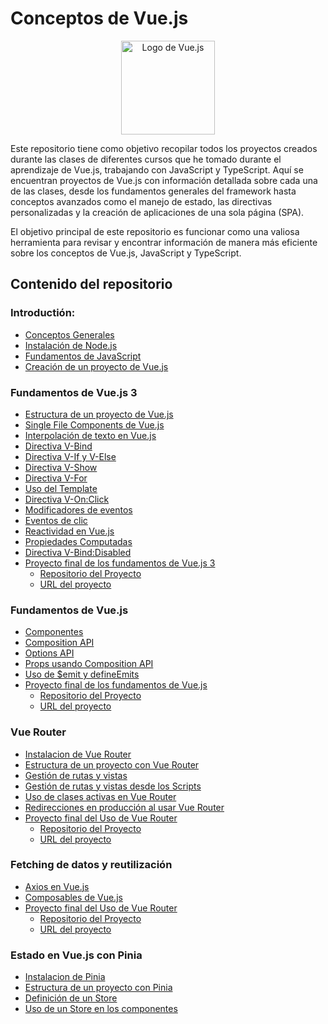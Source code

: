 # Conceptos de Vue.js

<p align="center">
    <img src="https://upload.wikimedia.org/wikipedia/commons/9/95/Vue.js_Logo_2.svg" alt="Logo de Vue.js" width="150">
</p>

Este repositorio tiene como objetivo recopilar todos los proyectos creados durante las clases de diferentes cursos que he tomado durante el aprendizaje de Vue.js, trabajando con JavaScript y TypeScript. Aquí se encuentran proyectos de Vue.js con información detallada sobre cada una de las clases, desde los fundamentos generales del framework hasta conceptos avanzados como el manejo de estado, las directivas personalizadas y la creación de aplicaciones de una sola página (SPA).

El objetivo principal de este repositorio es funcionar como una valiosa herramienta para revisar y encontrar información de manera más eficiente sobre los conceptos de Vue.js, JavaScript y TypeScript.

## Contenido del repositorio

### Introductión:

- [Conceptos Generales](https://github.com/ErickSiguache/Vue.js-Concepts/blob/main/Introduction/General-Language-Concepts.md)
- [Instalación de Node.js](https://github.com/ErickSiguache/Vue.js-Concepts/blob/main/Introduction/NodeJS-Installation.md)
- [Fundamentos de JavaScript](https://github.com/ErickSiguache/JavaScript-Concepts)
- [Creación de un proyecto de Vue.js](https://github.com/ErickSiguache/Vue.js-Concepts/blob/main/Introduction/VueJS-Installation.md)

### Fundamentos de Vue.js 3

- [Estructura de un proyecto de Vue.js](https://github.com/ErickSiguache/Vue.js-Concepts/blob/main/Fundamentals/00-The-Structure-Project.md)
- [Single File Components de Vue.js](https://github.com/ErickSiguache/Vue.js-Concepts/blob/main/Fundamentals/01-Single-File-Components.vue)
- [Interpolación de texto en Vue.js](https://github.com/ErickSiguache/Vue.js-Concepts/blob/main/Fundamentals/02-Text-Interpolation.vue)
- [Directiva V-Bind](https://github.com/ErickSiguache/Vue.js-Concepts/blob/main/Fundamentals/03-V-Bind.vue)
- [Directiva V-If y V-Else](https://github.com/ErickSiguache/Vue.js-Concepts/blob/main/Fundamentals/04-V-If-And-V-Else.vue)
- [Directiva V-Show](https://github.com/ErickSiguache/Vue.js-Concepts/blob/main/Fundamentals/05-V-Show.vue)
- [Directiva V-For](https://github.com/ErickSiguache/Vue.js-Concepts/blob/main/Fundamentals/06-V-For.vue)
- [Uso del Template](https://github.com/ErickSiguache/Vue.js-Concepts/blob/main/Fundamentals/07-Template-Use.vue)
- [Directiva V-On:Click](https://github.com/ErickSiguache/Vue.js-Concepts/blob/main/Fundamentals/08-V-On-Click.vue)
- [Modificadores de eventos](https://github.com/ErickSiguache/Vue.js-Concepts/blob/main/Fundamentals/09-Event-Modifiers.vue)
- [Eventos de clic](https://github.com/ErickSiguache/Vue.js-Concepts/blob/main/Fundamentals/10-Click-Events.vue)
- [Reactividad en Vue.js](https://github.com/ErickSiguache/Vue.js-Concepts/blob/main/Fundamentals/11-Reactive-Variables.vue)
- [Propiedades Computadas ](https://github.com/ErickSiguache/Vue.js-Concepts/blob/main/Fundamentals/12-Computed-Properties.vue)
- [Directiva V-Bind:Disabled](https://github.com/ErickSiguache/Vue.js-Concepts/blob/main/Fundamentals/13-Disabled.vue)
- [Proyecto final de los fundamentos de Vue.js 3](https://github.com/ErickSiguache/Vue.js-Concepts/tree/main/Fundamentals/mini-counter-project)
  - [Repositorio del Proyecto](https://github.com/ErickSiguache/Vue.js-Concepts/tree/main/Fundamentals/mini-counter-project)
  - [URL del proyecto](https://counter-app-erick-siguache.netlify.app)

### Fundamentos de Vue.js

- [Componentes](https://github.com/ErickSiguache/Vue.js-Concepts/blob/main/Basic/00_Components.md)
- [Composition API](https://github.com/ErickSiguache/Vue.js-Concepts/blob/main/Basic/01_Composition_API.md)
- [Options API](https://github.com/ErickSiguache/Vue.js-Concepts/blob/main/Basic/02_Option_API.md)
- [Props usando Composition API](https://github.com/ErickSiguache/Vue.js-Concepts/blob/main/Basic/03_Props.md)
- [Uso de $emit y defineEmits](https://github.com/ErickSiguache/Vue.js-Concepts/blob/main/Basic/04_%24emit_In_Vue.md)
- [Proyecto final de los fundamentos de Vue.js](https://github.com/ErickSiguache/Vue.js-Concepts/tree/main/Basic/mini-pagination-project)
  - [Repositorio del Proyecto](https://github.com/ErickSiguache/Vue.js-Concepts/tree/main/Basic/mini-pagination-project)
  - [URL del proyecto](https://post-erick-siguache.netlify.app)

### Vue Router

- [Instalacion de Vue Router](https://github.com/ErickSiguache/Vue.js-Concepts/blob/main/VueRouter/00-Vue-Router-Configuration.md)
- [Estructura de un proyecto con Vue Router](https://github.com/ErickSiguache/Vue.js-Concepts/blob/main/VueRouter/01-Structure-With-Vue-Router.md)
- [Gestión de rutas y vistas](https://github.com/ErickSiguache/Vue.js-Concepts/blob/main/VueRouter/02-Route-And-View-Management.md)
- [Gestión de rutas y vistas desde los Scripts](https://github.com/ErickSiguache/Vue.js-Concepts/blob/main/VueRouter/03-Using-Routes-And-Views-In-Scripts.md)
- [Uso de clases activas en Vue Router](https://github.com/ErickSiguache/Vue.js-Concepts/blob/main/VueRouter/04-Vue-Active-Class.md)
- [Redirecciones en producción al usar Vue Router](https://github.com/ErickSiguache/Vue.js-Concepts/blob/main/VueRouter/05-Redirect-In-Deploy.md)
- [Proyecto final del Uso de Vue Router](https://github.com/ErickSiguache/Vue.js-Concepts/tree/main/VueRouter/rick-and-morty-api-project)
  - [Repositorio del Proyecto](https://github.com/ErickSiguache/Vue.js-Concepts/tree/main/VueRouter/rick-and-morty-api-project)
  - [URL del proyecto](https://rick-and-morty-erick-siguache.netlify.app)

### Fetching de datos y reutilización

- [Axios en Vue.js](https://github.com/ErickSiguache/Vue.js-Concepts/blob/main/AxiosAndComposables/00-Axios-In-Vue.md)
- [Composables de Vue.js](https://github.com/ErickSiguache/Vue.js-Concepts/blob/main/AxiosAndComposables/01-composables.md)
- [Proyecto final del Uso de Vue Router](https://github.com/ErickSiguache/Vue.js-Concepts/tree/main/AxiosAndComposables/placeholder-axios-project)
  - [Repositorio del Proyecto](https://github.com/ErickSiguache/Vue.js-Concepts/tree/main/AxiosAndComposables/placeholder-axios-project)
  - [URL del proyecto](https://placeholder-project.netlify.app)

### Estado en Vue.js con Pinia

- [Instalacion de Pinia](https://github.com/ErickSiguache/Vue.js-Concepts/blob/main/Pinia/00-Pinia-Configuration.md)
- [Estructura de un proyecto con Pinia](https://github.com/ErickSiguache/Vue.js-Concepts/blob/main/Pinia/01-Structure-With-Pinia.md)
- [Definición de un Store](https://github.com/ErickSiguache/Vue.js-Concepts/blob/main/Pinia/02-Creating-The-Store.md)
- [Uso de un Store en los componentes](https://github.com/ErickSiguache/Vue.js-Concepts/blob/main/Pinia/03-Use-A-Store.md)
